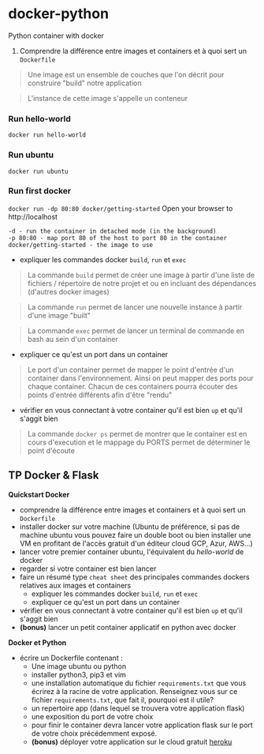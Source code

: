 # docker-python
Python container with docker

1. Comprendre la différence entre images et containers et à quoi sert un `Dockerfile`
> Une image est un ensemble de couches que l'on décrit pour construire "build" notre application

> L'instance de cette image s'appelle un conteneur

### Run hello-world
```
docker run hello-world
```
### Run ubuntu
```
docker run ubuntu
```
### Run first docker
```docker run -dp 80:80 docker/getting-started```
Open your browser to http://localhost
```
-d - run the container in detached mode (in the background)
-p 80:80 - map port 80 of the host to port 80 in the container
docker/getting-started - the image to use
```

* expliquer les commandes docker `build`, `run` et `exec`

> La commande `build` permet de créer une image à partir d'une liste de fichiers / répertoire de notre projet et ou en incluant des dépendances (d'autres docker images)

> La commande `run` permet de lancer une nouvelle instance à partir d'une image "built"

> La commande `exec` permet de lancer un terminal de commande en bash au sein d'un container
>
* expliquer ce qu'est un port dans un container

> Le port d'un container permet de mapper le point d'entrée d'un container dans l'environnement. Ainsi on peut mapper des ports pour chaque container. Chacun de ces containers pourra écouter des points d'entrée différents afin d'être "rendu"

* vérifier en vous connectant à votre container qu'il est bien `up` et qu'il s'aggit bien

> La commande `docker ps` permet de montrer que le container est en cours d'execution et le mappage du PORTS permet de déterminer le point d'écoute 


## TP Docker & Flask 

**Quickstart Docker** 

* comprendre la différence entre images et containers et à quoi sert un `Dockerfile` 
* installer docker sur votre machine (Ubuntu de préférence, si pas de machine ubuntu vous pouvez faire un double boot ou bien installer une VM en profitant de l'accès gratuit d'un éditeur cloud GCP, Azur, AWS...) 
* lancer votre premier container ubuntu, l'équivalent du *hello-world* de docker  
* regarder si votre container est bien lancer 
* faire un résumé type `cheat sheet` des principales commandes dockers relatives aux images et containers
	* expliquer les commandes docker `build`, `run` et `exec`
	* expliquer ce qu'est un port dans un container
* vérifier en vous connectant à votre container qu'il est bien `up` et qu'il s'aggit bien 
* **(bonus)** lancer un petit container applicatif en python avec docker 

**Docker et Python**

* écrire un Dockerfile contenant : 
	* Une image ubuntu ou python 
	* installer python3, pip3 et vim 
	* une installation automatique du fichier `requirements.txt` que vous écrirez à la racine de votre application. Renseignez vous sur ce fichier `requirements.txt`, que fait il, pourquoi est il utile? 
	* un repertoire app (dans lequel se trouvera votre application flask) 
	* une exposition du port de votre choix
	* pour finir le container devra lancer votre application flask sur le port de votre choix précédemment exposé.  
	* **(bonus)** déployer votre application sur le cloud gratuit [heroku](https://www.heroku.com)

